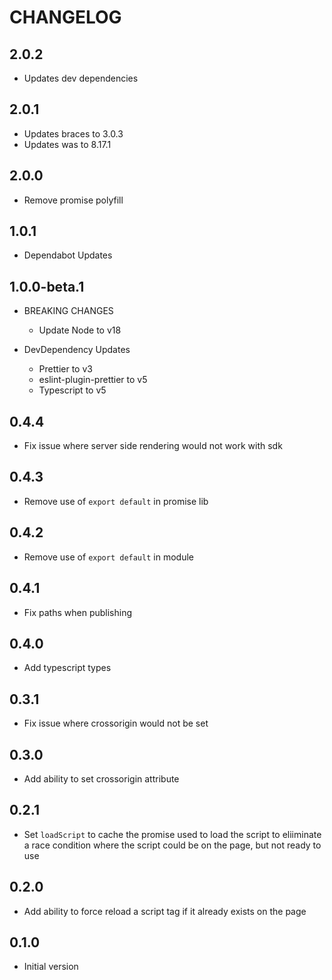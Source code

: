 # CHANGELOG

## 2.0.2

- Updates dev dependencies

## 2.0.1

- Updates braces to 3.0.3
- Updates was to 8.17.1

## 2.0.0

- Remove promise polyfill

## 1.0.1

- Dependabot Updates

## 1.0.0-beta.1

- BREAKING CHANGES

  - Update Node to v18

- DevDependency Updates
  - Prettier to v3
  - eslint-plugin-prettier to v5
  - Typescript to v5

## 0.4.4

- Fix issue where server side rendering would not work with sdk

## 0.4.3

- Remove use of `export default` in promise lib

## 0.4.2

- Remove use of `export default` in module

## 0.4.1

- Fix paths when publishing

## 0.4.0

- Add typescript types

## 0.3.1

- Fix issue where crossorigin would not be set

## 0.3.0

- Add ability to set crossorigin attribute

## 0.2.1

- Set `loadScript` to cache the promise used to load the script to eliiminate a race condition where the script could be on the page, but not ready to use

## 0.2.0

- Add ability to force reload a script tag if it already exists on the page

## 0.1.0

- Initial version
